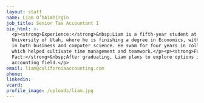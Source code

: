 ```yaml
---
layout: staff
name: Liam O’hAimhirgin
job_title: Senior Tax Accountant I
bio_html: >-
  <p><strong>Experience:</strong>&nbsp;Liam is a fifth-year student at the
  University of Utah, where he is finishing a degree in Economics, with minors
  in both business and computer science. He swam for four years in college,
  which helped cultivate time management and teamwork.</p><p><strong>Fun
  Fact:</strong>&nbsp;After graduating, Liam plans to explore options in the
  accounting field.</p>
email: liam@californiaaccounting.com
phone:
linkedin:
vcard:
profile_image: /uploads/liam.jpg
---
```


